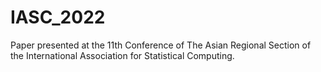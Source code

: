 # IASC_2022
Paper presented at the 11th Conference of The Asian Regional Section of the International Association for Statistical Computing.
